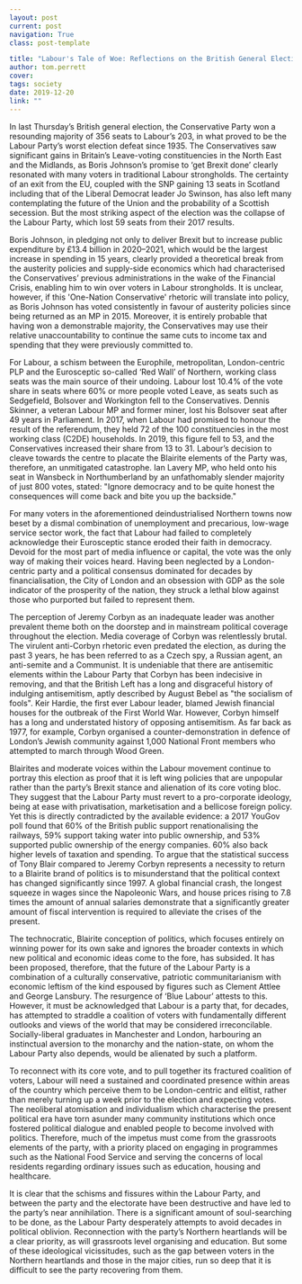 ```yaml
---
layout: post
current: post
navigation: True
class: post-template

title: "Labour's Tale of Woe: Reflections on the British General Election"
author: tom.perrett
cover:
tags: society
date: 2019-12-20
link: ""
---
```

In last Thursday’s British general election, the Conservative Party won a resounding majority of 356 seats to Labour’s 203, in what proved to be the Labour Party’s worst election defeat since 1935. The Conservatives saw significant gains in Britain’s Leave-voting constituencies in the North East and the Midlands, as Boris Johnson’s promise to ‘get Brexit done’ clearly resonated with many voters in traditional Labour strongholds. The certainty of an exit from the EU, coupled with the SNP gaining 13 seats in Scotland including that of the Liberal Democrat leader Jo Swinson, has also left many contemplating the future of the Union and the probability of a Scottish secession. But the most striking aspect of the election was the collapse of the Labour Party, which lost 59 seats from their 2017 results.

Boris Johnson, in pledging not only to deliver Brexit but to increase public expenditure by £13.4 billion in 2020–2021, which would be the largest increase in spending in 15 years, clearly provided a theoretical break from the austerity policies and supply-side economics which had characterised the Conservatives’ previous administrations in the wake of the Financial Crisis, enabling him to win over voters in Labour strongholds. It is unclear, however, if this 'One-Nation Conservative' rhetoric will translate into policy, as Boris Johnson has voted consistently in favour of austerity policies since being returned as an MP in 2015. Moreover, it is entirely probable that having won a demonstrable majority, the Conservatives may use their relative unaccountability to continue the same cuts to income tax and spending that they were previously committed to.

For Labour, a schism between the Europhile, metropolitan, London-centric PLP and the Eurosceptic so-called ‘Red Wall’ of Northern, working class seats was the main source of their undoing. Labour lost 10.4% of the vote share in seats where 60% or more people voted Leave, as seats such as Sedgefield, Bolsover and Workington fell to the Conservatives. Dennis Skinner, a veteran Labour MP and former miner, lost his Bolsover seat after 49 years in Parliament. In 2017, when Labour had promised to honour the result of the referendum, they held 72 of the 100 constituencies in the most working class (C2DE) households. In 2019, this figure fell to 53, and the Conservatives increased their share from 13 to 31. Labour’s decision to cleave towards the centre to placate the Blairite elements of the Party was, therefore, an unmitigated catastrophe. Ian Lavery MP, who held onto his seat in Wansbeck in Northumberland by an unfathomably slender majority of just 800 votes, stated: "Ignore democracy and to be quite honest the consequences will come back and bite you up the backside."

For many voters in the aforementioned deindustrialised Northern towns now beset by a dismal combination of unemployment and precarious, low-wage service sector work, the fact that Labour had failed to completely acknowledge their Eurosceptic stance eroded their faith in democracy. Devoid for the most part of media influence or capital, the vote was the only way of making their voices heard. Having been neglected by a London-centric party and a political consensus dominated for decades by financialisation, the City of London and an obsession with GDP as the sole indicator of the prosperity of the nation, they struck a lethal blow against those who purported but failed to represent them.

The perception of Jeremy Corbyn as an inadequate leader was another prevalent theme both on the doorstep and in mainstream political coverage throughout the election. Media coverage of Corbyn was relentlessly brutal. The virulent anti-Corbyn rhetoric even predated the election, as during the past 3 years, he has been referred to as a Czech spy, a Russian agent, an anti-semite and a Communist. It is undeniable that there are antisemitic elements within the Labour Party that Corbyn has been indecisive in removing, and that the British Left has a long and disgraceful history of indulging antisemitism, aptly described by August Bebel as "the socialism of fools". Keir Hardie, the first ever Labour leader, blamed Jewish financial houses for the outbreak of the First World War. However, Corbyn himself has a long and understated history of opposing antisemitism. As far back as 1977, for example, Corbyn organised a counter-demonstration in defence of London’s Jewish community against 1,000 National Front members who attempted to march through Wood Green.

Blairites and moderate voices within the Labour movement continue to portray this election as proof that it is left wing policies that are unpopular rather than the party’s Brexit stance and alienation of its core voting bloc. They suggest that the Labour Party must revert to a pro-corporate ideology, being at ease with privatisation, marketisation and a bellicose foreign policy. Yet this is directly contradicted by the available evidence: a 2017 YouGov poll found that 60% of the British public support renationalising the railways, 59% support taking water into public ownership, and 53% supported public ownership of the energy companies. 60% also back higher levels of taxation and spending. To argue that the statistical success of Tony Blair compared to Jeremy Corbyn represents a necessity to return to a Blairite brand of politics is to misunderstand that the political context has changed significantly since 1997. A global financial crash, the longest squeeze in wages since the Napoleonic Wars, and house prices rising to 7.8 times the amount of annual salaries demonstrate that a significantly greater amount of fiscal intervention is required to alleviate the crises of the present.

The technocratic, Blairite conception of politics, which focuses entirely on winning power for its own sake and ignores the broader contexts in which new political and economic ideas come to the fore, has subsided. It has been proposed, therefore, that the future of the Labour Party is a combination of a culturally conservative, patriotic communitarianism with economic leftism of the kind espoused by figures such as Clement Attlee and George Lansbury. The resurgence of ‘Blue Labour’ attests to this. However, it must be acknowledged that Labour is a party that, for decades, has attempted to straddle a coalition of voters with fundamentally different outlooks and views of the world that may be considered irreconcilable. Socially-liberal graduates in Manchester and London, harbouring an instinctual aversion to the monarchy and the nation-state, on whom the Labour Party also depends, would be alienated by such a platform.

To reconnect with its core vote, and to pull together its fractured coalition of voters, Labour will need a sustained and coordinated presence within areas of the country which perceive them to be London-centric and elitist, rather than merely turning up a week prior to the election and expecting votes. The neoliberal atomisation and individualism which characterise the present political era have torn asunder many community institutions which once fostered political dialogue and enabled people to become involved with politics. Therefore, much of the impetus must come from the grassroots elements of the party, with a priority placed on engaging in programmes such as the National Food Service and serving the concerns of local residents regarding ordinary issues such as education, housing and healthcare.

It is clear that the schisms and fissures within the Labour Party, and between the party and the electorate have been destructive and have led to the party’s near annihilation. There is a significant amount of soul-searching to be done, as the Labour Party desperately attempts to avoid decades in political oblivion. Reconnection with the party’s Northern heartlands will be a clear priority, as will grassroots level organising and education. But some of these ideological vicissitudes, such as the gap between voters in the Northern heartlands and those in the major cities, run so deep that it is difficult to see the party recovering from them.
